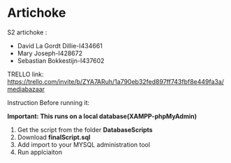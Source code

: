 # Artichoke

S2 artichoke :

- David La Gordt Dillie-I434661 
- Mary Joseph-I428672 
- Sebastian Bokkestijn-I437602 



TRELLO link: https://trello.com/invite/b/ZYA7ARuh/1a790eb32fed897ff743fbf8e449fa3a/mediabazaar

Instruction Before running it:

**Important: This runs on a local database(XAMPP-phpMyAdmin)**

1. Get the script from the folder **DatabaseScripts**
2. Download **finalScript.sql**
3. Add import to your MYSQL administration tool
4. Run applciaiton
